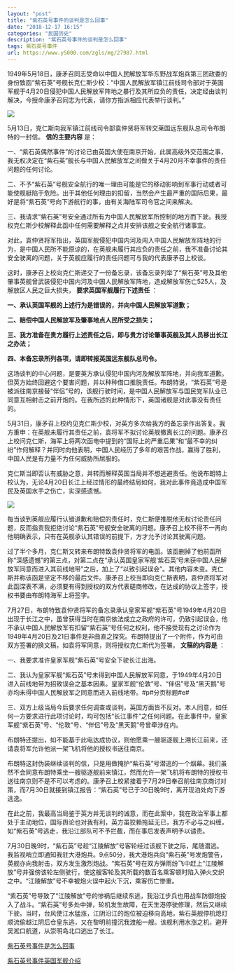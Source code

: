 ```yaml
---
layout: "post"
title: "紫石英号事件的谈判是怎么回事"
date: "2018-12-17 16:15"
categories: "民国历史"
description: "紫石英号事件的谈判是怎么回事"
tags: 紫石英号事件
url: https://www.y5000.com/zgls/mg/27987.html
---
```






1949年5月18日，康矛召同志受命以中国人民解放军华东野战军炮兵第三团政委的身份致函“紫石英”号舰长克仁斯少校：“中国人民解放军镇江前线司令部对于英国军舰于4月20日侵犯中国人民解放军阵地之暴行及其所应负的责任，决定经由谈判解决，今授命康矛召同志为代表，请你方指派相应代表举行谈判。”

![](https://img.y5000.com/uploads/allimg/180123/8-1P123162PR16.jpg)

5月13日，克仁斯向我军镇江前线司令部袁仲贤将军转交莱国远东舰队总司令布朗特的一封信。 **信的主要内容** 是：

一、“紫石英偶然事件”的讨论已由英国大使在南京开始，此属高级外交范围之事，我无权决定在“紫石英”舰长与中国人民解放军之间做关于4月20月不幸事件的责任问题的任何讨论。

二、不予“紫石英”号舰安全航行的唯一理由可能是它的移动影响到军事行动或者可能使舰艇陷于危险。出于其他任何理由的扣留，当然会产生最严重的国际后果，最好是将“紫石英”号向下游航行的事，由有关海陆军司令官之间来解决。

三、我请求“紫石英”号安全通过所有为中国人民解放军所控制的地方而下驶。我授权克仁斯少校解释此函中任何需要解释之点并安排该舰之安全航行诸事宜。

对此，袁仲贤将军指出，英国军舰侵犯中国内河及闯入中国人民解放军阵地的行为，是中国人民所不能原谅的，在英舰未履行其应负的责任之前，我不准备讨论其安全驶离的问题，关于英舰应履行的责任问题可与我的代表康矛召上校谈。

这时，康矛召上校向克仁斯递交了一份备忘录，该备忘录列举了“紫石英”号及其他肇事英舰曾武装侵犯中国内河及中国人民解放军阵地，造成解放军伤亡525人，及解放区人民之巨大损失，
**要求英国军舰履行下述责任** ：

**一、承认英国军舰的上述行为是错误的，并向中国人民解放军道歉；**

**二、赔偿中国人民解放军及肇事地点人民所受之损失；**

**三、我方准备在贵方履行上述责任之后，即与贵方讨论肇事英舰及其人员移出长江之办法；**

**四、本备忘录所列各项，请即转报英国远东舰队总司令。**

这场谈判的中心问题，是要英方承认侵犯中国内河及解放军阵地，并向我军道歉。但英方始终回避这个要害问题，并以种种借口推脱责任。布朗特说，“紫石英”号是被派往南京接替“伴侣”号的，该舰行驶时间，是中国人民解放军与国民党军队业已同意互相射击之前开炮的。在我所述的此种情形下，英国诸舰是对此事没有责任的。

5月31日，康矛召上校约见克仁斯少校，对英方多次给我方的备忘录作出答复。我方重申：在英舰未履行其责任之前，袁将军不拟讨论英舰撤离长江的问题。康矛召上校问克仁斯，海军上将两次函电中提到的“国际上的严重后果”和“最不幸的纠纷”作何解释？并同时向他表明，中国人民经历了多年的艰苦作战，赢得了胜利，中国人民是有力量不为任何威胁所屈服的。

克仁斯当即否认有威胁之意，并转而解释英国当局并不想逃避责任。他说布朗特上校认为，无论4月20日长江上经过情形的最终结局如何，我对此事件竟造成中国军民及英国水手之伤亡，实深感遗憾。

![](https://img.y5000.com/uploads/allimg/180123/8-1P12316301Q58.jpg)

每当谈到英舰应履行认错道歉和赔偿的责任时，克仁斯便推脱他无权讨论责任问题，反而指责我拒绝讨论“紫石英”号舰安全驶离的问题。康矛召上校不得不一再向他明确表示，只有在英舰承认其错误的前提下，方才允予讨论其驶离问题。

过了半个多月，克仁斯又转来布朗特致袁仲贤将军的电函。该函删掉了他前函所称“深感遗憾”的第三点，对第二点在“承认英国皇家军舰‘紫石英’号未获中国人民解放军同意而进入其前线地带”之后，加上了“以致引起误会”。其他内容未变。克仁斯并称该函是坚定不移的最后文件。康矛召上校当即向克仁斯表明，袁仲贤将军对此函深表不满，必须要有得到授权的双方代表磋商修改，在达成的协议上签字，授权书要由布朗特海军上将签字。

7月27日，布朗特致袁仲贤将军的备忘录承认皇家军舰“紫石英”号1949年4月20日出现于长江之中，虽曾获得当时在南京依法成立之政府的许可，仍致引起误会，他不承认中国人民解放军有扣留“紫石英”号任何之权利，他不接受现有之讨论作为1949年4月20日及21日事件是非曲直之探究。布朗特提出了一个附件，作为可由双方签署的换文稿，如袁将军同意，则将授权克仁斯代为签署。
**文稿的内容是** ：

一、我要求准许皇家军舰“紫石英”号安全下驶长江出海。

二、我认为皇家军舰“紫石英”号未得到中国人民解放军同意，于1949年4月20日进入前线地带为招致误会之基本因素。皇家军舰“伦敦”号、“伴侣”号及“黑天鹅”号亦均未得中国人民解放军之同意而进入前线地带。#p#分页标题#e#

三、双方上级当局今后要求任何调查或谈判，英国方面皆不反对。本人同意，如任何一方要求进行此项讨论时，均可包括“长江事件”之任何问题。在此事件中，皇家军舰“紫石英”号、“伦敦”号、“伴侣”号及“黑天鹅”号曾牵涉在内。

布朗特还提出，如不能基于此电达成协议，则他愿乘一艘驱逐舰上溯长江前来，还请袁将军允许他派一架飞机将他的授权书送往南京。

布朗特这封伪装继续谈判的信，只是用做掩护“紫石英”号潜逃的一个烟幕。我们虽然不会同意布朗特乘坐一艘驱逐舰前来镇江，然而允许一架飞机将布朗特的授权书送往南京则不是不可以考虑的。康矛召上校紧接着于7月29日奉召前往南京商讨对策，而7月30日就接到镇江报告：“紫石英”号已于30日晚9时，离开现泊处向下游逃逸。

在此之前，我最高当局鉴于英方并无谈判的诚意，而在此案中，我在政治军事上都处于主动地位，国际舆论也对我有利，英方虽狡赖拖延无已，我方不必与之纠缠，如“紫石英”号逃走，我沿江部队可不予拦截，而在事后发表声明予以谴责。

7月30日晚9时，“紫石英”号趁“江陵解放”号客轮经过该舰下驶之际，尾随潜逃。我监视哨立即通知我驻大港炮兵。9点50分，我大港炮兵向“紫石英”号发炮警告，英舰亦向我射击，双方发生激烈炮战。“紫石英”号在双方弹雨纷飞中赶上“江陵解放”号并强傍该轮左侧驶行，使这艘客轮及其所载的数百名乘客顿时陷入弹火交织之中。“江陵解放”号不幸被炮火误中起火下沉，乘客伤亡惨重。

“紫石英”号导致了“江陵解放”号的惨祸后继续东逃，我沿江步兵也用战车防御炮投入了战斗。“紫石英”号多处中弹，轮机发生故障，在天生港停驶修理，然后又继续下驶。当时，台风使江水猛涨，江阴沿江的炮位被迫移向高地，紫石英舰停机熄灯顺流偷越江阴后仓皇东逃，又在黎明前撞沉我渡船一艘。该舰利用水涨之机，避开吴淞口航道，从崇明岛北口逃出了长江。

[紫石英号事件是怎么回事](https://www.y5000.com/zgls/mg/27988.html)

[紫石英号事件英国军舰介绍](https://www.y5000.com/zgls/mg/27990.html)
